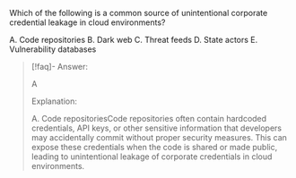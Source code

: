 
Which of the following is a common source of unintentional corporate credential leakage in cloud environments? 

A. Code repositories 
B. Dark web 
C. Threat feeds 
D. State actors 
E. Vulnerability databases

> [!faq]- Answer: 
> 
> A 
> 
> Explanation:
> 
> A. Code repositoriesCode repositories often contain hardcoded credentials, API keys, or other sensitive information that developers may accidentally commit without proper security measures. This can expose these credentials when the code is shared or made public, leading to unintentional leakage of corporate credentials in cloud environments.

